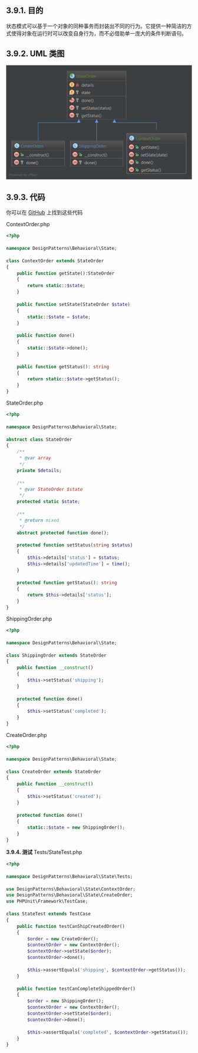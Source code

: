 ## 3.9.1. 目的

状态模式可以基于一个对象的同种事务而封装出不同的行为。它提供一种简洁的方式使得对象在运行时可以改变自身行为，而不必借助单一庞大的条件判断语句。

## 3.9.2. UML 类图

![](../../images/DesignPatterns/State.png)

## 3.9.3. 代码

你可以在  [GitHub](https://github.com/domnikl/DesignPatternsPHP/tree/master/Behavioral/State) 上找到这些代码

ContextOrder.php
```php
<?php

namespace DesignPatterns\Behavioral\State;

class ContextOrder extends StateOrder
{
    public function getState():StateOrder
    {
        return static::$state;
    }

    public function setState(StateOrder $state)
    {
        static::$state = $state;
    }
    
    public function done()
    {
        static::$state->done();
    }
    
    public function getStatus(): string
    {
        return static::$state->getStatus();
    }
}
```
StateOrder.php
```php
<?php

namespace DesignPatterns\Behavioral\State;

abstract class StateOrder
{
    /**
     * @var array
     */
    private $details;

    /**
     * @var StateOrder $state
     */
    protected static $state;
    
    /**
     * @return mixed
     */
    abstract protected function done();
    
    protected function setStatus(string $status)
    {
        $this->details['status'] = $status;
        $this->details['updatedTime'] = time();
    }
    
    protected function getStatus(): string
    {
        return $this->details['status'];
    }
}
```
ShippingOrder.php
```php
<?php

namespace DesignPatterns\Behavioral\State;

class ShippingOrder extends StateOrder
{
    public function __construct()
    {
        $this->setStatus('shipping');
    }

    protected function done()
    {
        $this->setStatus('completed');
    }
}
```
CreateOrder.php
```php
<?php

namespace DesignPatterns\Behavioral\State;

class CreateOrder extends StateOrder
{
    public function __construct()
    {
        $this->setStatus('created');
    }

    protected function done()
    {
        static::$state = new ShippingOrder();
    }
}
```
**3.9.4. 测试**
Tests/StateTest.php
```php
<?php

namespace DesignPatterns\Behavioral\State\Tests;

use DesignPatterns\Behavioral\State\ContextOrder;
use DesignPatterns\Behavioral\State\CreateOrder;
use PHPUnit\Framework\TestCase;

class StateTest extends TestCase
{
    public function testCanShipCreatedOrder()
    {
        $order = new CreateOrder();
        $contextOrder = new ContextOrder();
        $contextOrder->setState($order);
        $contextOrder->done();

        $this->assertEquals('shipping', $contextOrder->getStatus());
    }
    
    public function testCanCompleteShippedOrder()
    {
        $order = new ShippingOrder();
        $contextOrder = new ContextOrder();
        $contextOrder->setState($order);
        $contextOrder->done();
    
        $this->assertEquals('completed', $contextOrder->getStatus());
    }
}
```